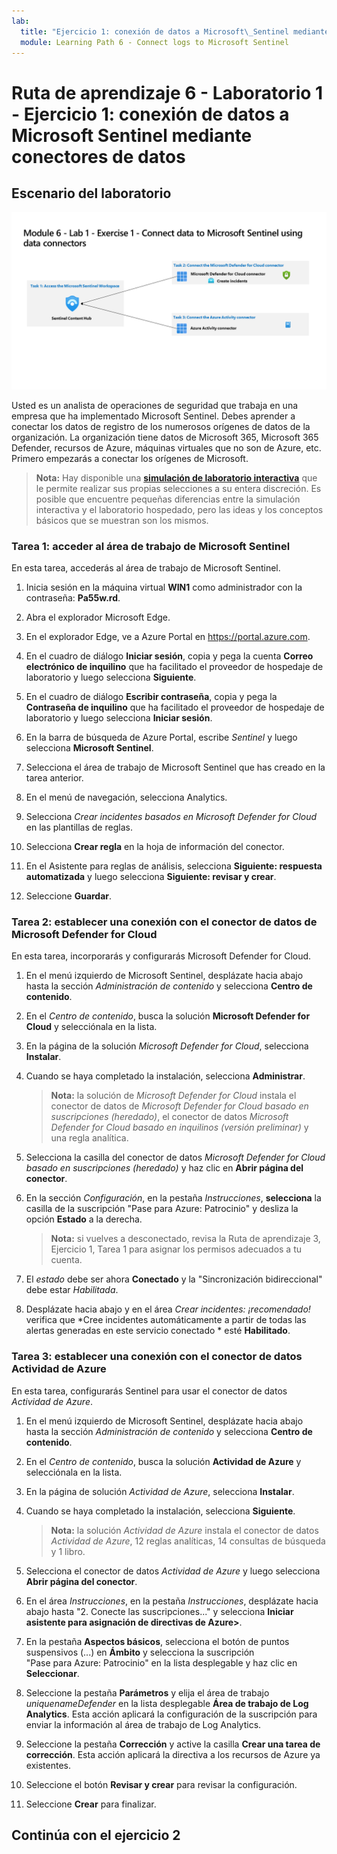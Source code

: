 ```yaml
---
lab:
  title: "Ejercicio 1: conexión de datos a Microsoft\_Sentinel mediante conectores de datos"
  module: Learning Path 6 - Connect logs to Microsoft Sentinel
---
```


# Ruta de aprendizaje 6 - Laboratorio 1 - Ejercicio 1: conexión de datos a Microsoft Sentinel mediante conectores de datos

## Escenario del laboratorio

![Introducción al laboratorio.](../Media/SC-200-Lab_Diagrams_Mod6_L1_Ex1.png)

Usted es un analista de operaciones de seguridad que trabaja en una empresa que ha implementado Microsoft Sentinel. Debes aprender a conectar los datos de registro de los numerosos orígenes de datos de la organización. La organización tiene datos de Microsoft 365, Microsoft 365 Defender, recursos de Azure, máquinas virtuales que no son de Azure, etc. Primero empezarás a conectar los orígenes de Microsoft.

>**Nota:** Hay disponible una **[simulación de laboratorio interactiva](https://mslabs.cloudguides.com/guides/SC-200%20Lab%20Simulation%20-%20Connect%20data%20to%20Microsoft%20Sentinel%20using%20data%20connectors)** que le permite realizar sus propias selecciones a su entera discreción. Es posible que encuentre pequeñas diferencias entre la simulación interactiva y el laboratorio hospedado, pero las ideas y los conceptos básicos que se muestran son los mismos. 


### Tarea 1: acceder al área de trabajo de Microsoft Sentinel

En esta tarea, accederás al área de trabajo de Microsoft Sentinel.

1. Inicia sesión en la máquina virtual **WIN1** como administrador con la contraseña: **Pa55w.rd**.  

1. Abra el explorador Microsoft Edge.

1. En el explorador Edge, ve a Azure Portal en https://portal.azure.com.

1. En el cuadro de diálogo **Iniciar sesión**, copia y pega la cuenta **Correo electrónico de inquilino** que ha facilitado el proveedor de hospedaje de laboratorio y luego selecciona **Siguiente**.

1. En el cuadro de diálogo **Escribir contraseña**, copia y pega la **Contraseña de inquilino** que ha facilitado el proveedor de hospedaje de laboratorio y luego selecciona **Iniciar sesión**.

1. En la barra de búsqueda de Azure Portal, escribe *Sentinel* y luego selecciona **Microsoft Sentinel**.

1. Selecciona el área de trabajo de Microsoft Sentinel que has creado en la tarea anterior.

1. En el menú de navegación, selecciona Analytics.

1. Selecciona *Crear incidentes basados en Microsoft Defender for Cloud* en las plantillas de reglas.

1. Selecciona **Crear regla** en la hoja de información del conector.

1. En el Asistente para reglas de análisis, selecciona **Siguiente: respuesta automatizada** y luego selecciona **Siguiente: revisar y crear**.

1. Seleccione **Guardar**.

### Tarea 2: establecer una conexión con el conector de datos de Microsoft Defender for Cloud

En esta tarea, incorporarás y configurarás Microsoft Defender for Cloud.

1. En el menú izquierdo de Microsoft Sentinel, desplázate hacia abajo hasta la sección *Administración de contenido* y selecciona **Centro de contenido**.

1. En el *Centro de contenido*, busca la solución **Microsoft Defender for Cloud** y selecciónala en la lista.

1. En la página de la solución *Microsoft Defender for Cloud*, selecciona **Instalar**.

1. Cuando se haya completado la instalación, selecciona **Administrar**.

    >**Nota:** la solución de *Microsoft Defender for Cloud* instala el conector de datos de *Microsoft Defender for Cloud basado en suscripciones (heredado)*, el conector de datos *Microsoft Defender for Cloud basado en inquilinos (versión preliminar)* y una regla analítica.

1. Selecciona la casilla del conector de datos *Microsoft Defender for Cloud basado en suscripciones (heredado)* y haz clic en **Abrir página del conector**.

1. En la sección *Configuración*, en la pestaña *Instrucciones*, **selecciona** la casilla de la suscripción "Pase para Azure: Patrocinio" y desliza la opción **Estado** a la derecha.

    >**Nota:** si vuelves a desconectado, revisa la Ruta de aprendizaje 3, Ejercicio 1, Tarea 1 para asignar los permisos adecuados a tu cuenta.

1. El *estado* debe ser ahora **Conectado** y la "Sincronización bidireccional" debe estar *Habilitada*.

1. Desplázate hacia abajo y en el área *Crear incidentes: ¡recomendado!* verifica que *Cree incidentes automáticamente a partir de todas las alertas generadas en este servicio conectado * esté **Habilitado**.

### Tarea 3: establecer una conexión con el conector de datos Actividad de Azure

En esta tarea, configurarás Sentinel para usar el conector de datos *Actividad de Azure*.

1. En el menú izquierdo de Microsoft Sentinel, desplázate hacia abajo hasta la sección *Administración de contenido* y selecciona **Centro de contenido**.

1. En el *Centro de contenido*, busca la solución **Actividad de Azure** y selecciónala en la lista.

1. En la página de solución *Actividad de Azure*, selecciona **Instalar**.

1. Cuando se haya completado la instalación, selecciona **Siguiente**.

    >**Nota:** la solución *Actividad de Azure* instala el conector de datos *Actividad de Azure*, 12 reglas analíticas, 14 consultas de búsqueda y 1 libro.

1. Selecciona el conector de datos *Actividad de Azure* y luego selecciona **Abrir página del conector**.

1. En el área *Instrucciones*, en la pestaña *Instrucciones*, desplázate hacia abajo hasta "2. Conecte las suscripciones..." y selecciona **Iniciar asistente para asignación de directivas de Azure>**.

1. En la pestaña **Aspectos básicos**, selecciona el botón de puntos suspensivos (...) en **Ámbito** y selecciona la suscripción "Pase para Azure: Patrocinio" en la lista desplegable y haz clic en **Seleccionar**.

1. Seleccione la pestaña **Parámetros** y elija el área de trabajo *uniquenameDefender* en la lista desplegable **Área de trabajo de Log Analytics**. Esta acción aplicará la configuración de la suscripción para enviar la información al área de trabajo de Log Analytics.

1. Seleccione la pestaña **Corrección** y active la casilla **Crear una tarea de corrección**. Esta acción aplicará la directiva a los recursos de Azure ya existentes.

1. Seleccione el botón **Revisar y crear** para revisar la configuración.

1. Seleccione **Crear** para finalizar.

## Continúa con el ejercicio 2
